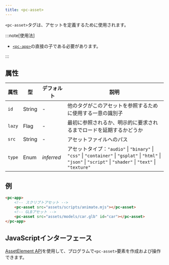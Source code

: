 ```yaml
---
title: <pc-asset>
---
```


`<pc-asset>`タグは、アセットを定義するために使用されます。

:::note[使用法]

*   [`<pc-app>`](../pc-app)の直接の子である必要があります。

:::

## 属性

<div className="attribute-table">

| 属性 | 型 | デフォルト | 説明 |
| --- | --- | --- | --- |
| `id` | String | - | 他のタグがこのアセットを参照するために使用する一意の識別子 |
| `lazy` | Flag | - | 最初に参照されるか、明示的に要求されるまでロードを延期するかどうか |
| `src` | String | - | アセットファイルへのパス |
| `type` | Enum | *inferred* | アセットタイプ：`"audio"` \| `"binary"` \| `"css"` \| `"container"` \| `"gsplat"` \| `"html"` \| `"json"` \| `"script"` \| `"shader"` \| `"text"` \| `"texture"` |

</div>

## 例

```html
<pc-app>
    <!-- スクリプトアセット -->
    <pc-asset src="assets/scripts/animate.mjs"></pc-asset>
    <!-- GLBアセット -->
    <pc-asset src="assets/models/car.glb" id="car"></pc-asset>
</pc-app>
```

## JavaScriptインターフェース

[AssetElement API](https://api.playcanvas.com/web-components/classes/AssetElement.html)を使用して、プログラムで`<pc-asset>`要素を作成および操作できます。
